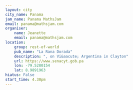 ```yaml
---
layout: city                                           
city_name: Panama                                                               
jam_name: Panama MathsJam
email: panama@mathsjam.com
organiser:
    name: Jeanette
    email: panama@mathsjam.com
location:
    group: rest-of-world
    pub_name: "La Rana Dorada"
    description: ", on Vi&aacute; Argentina in Clayton"
    url: https://www.senacyt.gob.pa
    lon: -79.5280154
    lat: 8.9891963
hiatus: False
start_time: 4.30pm
---
```

